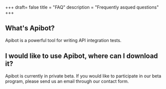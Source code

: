+++
draft= false
title = "FAQ"
description = "Frequently asqued questions"
+++

## What's Apibot?
Apibot is a powerful tool for writing API integration tests.

## I would like to use Apibot, where can I download it?
Apibot is currently in private beta. If you would like to participate in our beta program, please send us an email through our contact form. 
